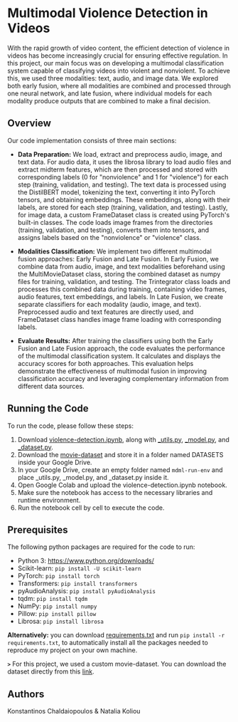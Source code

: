 # Multimodal Violence Detection in Videos

With the rapid growth of video content, the efficient detection of violence in videos has become increasingly crucial for ensuring effective regulation. In this project, our main focus was on developing a multimodal classification system capable of classifying videos into violent and nonviolent. To achieve this, we used three modalities: text, audio, and image data. We explored both early fusion, where all modalities are combined and processed through one neural network, and late fusion, where individual models for each modality produce outputs that are combined to make a final decision.

## Overview
Our code implementation consists of three main sections:

* **Data Preparation:**
We load, extract and preprocess audio, image, and text data. For audio data, it uses the librosa library to load audio files and extract midterm features, which are then processed and stored with corresponding labels (0 for "nonviolence" and 1 for "violence") for each step (training, validation, and testing). The text data is processed using the DistilBERT model, tokenizing the text, converting it into PyTorch tensors, and obtaining embeddings. These embeddings, along with their labels, are stored for each step (training, validation, and testing). Lastly, for image data, a custom FrameDataset class is created using PyTorch's built-in classes. The code loads image frames from the directories (training, validation, and testing), converts them into tensors, and assigns labels based on the "nonviolence" or "violence" class.

* **Modalities Classification:**
We implement two different multimodal fusion approaches: Early Fusion and Late Fusion. In Early Fusion, we combine data from audio, image, and text modalities beforehand using the MultiMovieDataset class, storing the combined dataset as numpy files for training, validation, and testing. The Trintegrator class loads and processes this combined data during training, containing video frames, audio features, text embeddings, and labels. In Late Fusion, we create separate classifiers for each modality (audio, image, and text). Preprocessed audio and text features are directly used, and FrameDataset class handles image frame loading with corresponding labels.

* **Evaluate Results:**
After training the classifiers using both the Early Fusion and Late Fusion approach, the code evaluates the performance of the multimodal classification system. It calculates and displays the accuracy scores for both approaches. This evaluation helps demonstrate the effectiveness of multimodal fusion in improving classification accuracy and leveraging complementary information from different data sources.

## Running the Code
To run the code, please follow these steps:
1. Download [violence-detection.ipynb](https://github.com/KonstantinosChaldaiopoulos/VideoViolenceDetection/blob/main/violence-detection.ipynb), along with [_utils.py](https://github.com/KonstantinosChaldaiopoulos/VideoViolenceDetection/blob/main/_utils.py), [_model.py](https://github.com/KonstantinosChaldaiopoulos/VideoViolenceDetection/blob/main/_model.py), and [_dataset.py](https://github.com/KonstantinosChaldaiopoulos/VideoViolenceDetection/blob/main/_dataset.py).
2. Download the [movie-dataset](https://drive.google.com/drive/folders/1K6P0tfItrAPVkCyPw-8al3Br2le1B7JH?usp=sharing) and store it in a folder named DATASETS inside your Google Drive.
3. In your Google Drive, create an empty folder named `mdml-run-env` and place _utils.py, _model.py, and _dataset.py inside it.
4. Open Google Colab and upload the violence-detection.ipynb notebook.
5. Make sure the notebook has access to the necessary libraries and runtime environment.
6. Run the notebook cell by cell to execute the code.

## Prerequisites
The following python packages are required for the code to run:
* Python 3: https://www.python.org/downloads/
* Scikit-learn: `pip install -U scikit-learn`
* PyTorch: `pip install torch`
* Transformers: `pip install transformers`
* pyAudioAnalysis: `pip install pyAudioAnalysis`
* tqdm: `pip install tqdm`
* NumPy: `pip install numpy`
* Pillow: `pip install pillow`
* Librosa: `pip install librosa`

**Alternatively:** you can download [requirements.txt](https://github.com/KonstantinosChaldaiopoulos/VideoViolenceDetection/blob/main/requirements.txt) and run ```pip install -r requirements.txt```, to automatically install all the packages needed to reproduce my project on your own machine.

**```>```** For this project, we used a custom movie-dataset. You can download the dataset directly from this [link](https://drive.google.com/drive/folders/1K6P0tfItrAPVkCyPw-8al3Br2le1B7JH?usp=sharing).

## Authors
Konstantinos Chaldaiopoulos & Natalia Koliou
